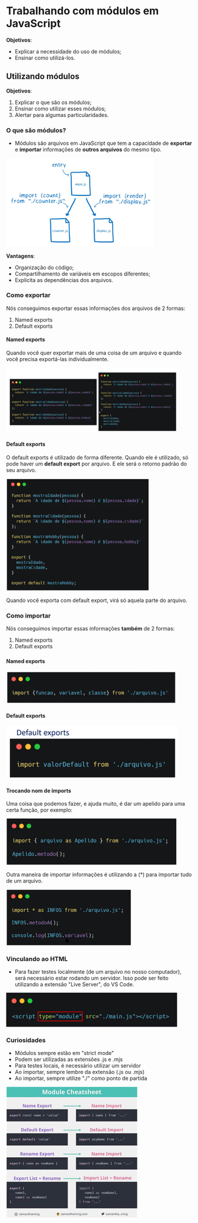 # Trabalhando com módulos em JavaScript

**Objetivos**:

- Explicar a necessidade do uso de módulos;
- Ensinar como utilizá-los.

## Utilizando módulos

**Objetivos**:

1. Explicar o que são os módulos;
2. Ensinar como utilizar esses módulos;
3. Alertar para algumas particularidades.

### O que são módulos?

- Módulos são arquivos em JavaScript que tem a capacidade de **exportar** e **importar** informações de **outros arquivos** do mesmo tipo.

<img src="images/modulos.png" alt="modulos!" style="zoom:50%;" />

**Vantagens**:

- Organização do código;
- Compartilhamento de variáveis em escopos diferentes;
- Explicita as dependências dos arquivos.



### Como exportar

Nós conseguimos exportar essas informações dos arquivos de 2 formas:

1. Named exports
2. Default exports



#### Named exports

Quando você quer exportar mais de uma coisa de um arquivo e quando você precisa exportá-las individualmente.

<img src="images/named_export.png" alt="named_exports!" style="zoom:45%;" />



#### Default exports

O default exports é utilizado de forma diferente. Quando ele é utilizado, só pode haver um **default export** por arquivo. E ele será o retorno padrão do seu arquivo.

<img src="images/default_export.png" alt="default_export!" style="zoom:45%;" />

Quando você exporta com default export, virá só aquela parte do arquivo.



### Como importar

Nós conseguimos importar essas informações **também** de 2 formas:

1. Named exports
2. Default exports

###  

#### Named exports

<img src="images/import_named.png" alt="import_named" style="zoom:45%;" />



#### Default exports

<img src="images/import_default.png" alt="import_default" style="zoom:45%;" />



#### Trocando nom de imports

Uma coisa que podemos fazer, e ajuda muito, é dar um apelido para uma certa função, por exemplo:

<img src="images/apelido.png" alt="apelido!" style="zoom:45%;" />



Outra maneira de importar informações é utilizando a (*) para importar tudo de um arquivo.

<img src="images/asterisco.png" alt="asterisco!" style="zoom:33%;" />



### Vinculando ao HTML

- Para fazer testes localmente (de um arquivo no nosso computador), será necessário estar rodando um servidor. Isso pode ser feito utilizando a extensão "Live Server", do VS Code.

<img src="images/module.png" alt="module!" style="zoom:45%;" />



### Curiosidades

- Módulos sempre estão em "strict mode"
- Podem ser utilizadas as extensões .js e .mjs
- Para testes locais, é necessário utilizar um servidor
- Ao importar, sempre lembre da extensão (.js ou .mjs)
- Ao importar, sempre utilize "./" como ponto de partida

<img src="images/cheatsheet.png" alt="cheatsheet!" style="zoom:50%;" />
